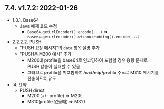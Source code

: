 ## 7.4. v1.7.2: 2022-01-26

* 1.3.1. Base64
    * Java 예제 코드 수정
        * `Base64.getUrlEncoder().encode(...)` => `Base64.getUrlEncoder().withoutPadding().encode(...)`
* 2.2.2.2. PUSH
    * "PUSH 요청 메시지"의 `data` 항목 설명 추가
    * "PUSH용 M200 예시" 추가
        * M200에 profile을 base64로 인코딩하여 포함할 경우 용량 문제로 PUSH 발송이 실패할 수 있음
        * 그러므로 profile을 미포함하여 *host*/mip/profile 주소로 M310 메시지를 전송하도록 유도
* '4. 요약
    * PUSH direct
        * M200 (+/- profile) => M200
        * M310(profile 없을때) => M310


